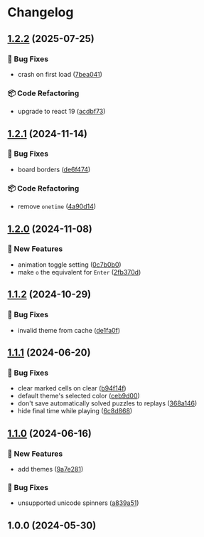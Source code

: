 # Changelog

## [1.2.2](https://github.com/mrozio13pl/sudoku-in-terminal/compare/v1.2.1...v1.2.2) (2025-07-25)


### 🐞 Bug Fixes

* crash on first load ([7bea041](https://github.com/mrozio13pl/sudoku-in-terminal/commit/7bea041573d44857f58f558204ff08cc9d5c5fbd))


### 📦 Code Refactoring

* upgrade to react 19 ([acdbf73](https://github.com/mrozio13pl/sudoku-in-terminal/commit/acdbf734cc70114195ea6503d40ed72bc76e2598))

## [1.2.1](https://github.com/mrozio13pl/sudoku-in-terminal/compare/v1.2.0...v1.2.1) (2024-11-14)


### 🐞 Bug Fixes

* board borders ([de6f474](https://github.com/mrozio13pl/sudoku-in-terminal/commit/de6f474ee3d9f90f7efa2628d0567ab4a532079d))


### 📦 Code Refactoring

* remove `onetime` ([4a90d14](https://github.com/mrozio13pl/sudoku-in-terminal/commit/4a90d146a86c437004a43870e5178a5c63960775))

## [1.2.0](https://github.com/mrozio13pl/sudoku-in-terminal/compare/v1.1.2...v1.2.0) (2024-11-08)


### 🌟 New Features

* animation toggle setting ([0c7b0b0](https://github.com/mrozio13pl/sudoku-in-terminal/commit/0c7b0b0828629150c9f299d5b14bb775b2c85a8f))
* make `o` the equivalent for `Enter` ([2fb370d](https://github.com/mrozio13pl/sudoku-in-terminal/commit/2fb370ddddb6d3ce1a8d32fce4318b2b1954a40d))

## [1.1.2](https://github.com/mrozio13pl/sudoku-in-terminal/compare/v1.1.1...v1.1.2) (2024-10-29)


### 🐞 Bug Fixes

* invalid theme from cache ([de1fa0f](https://github.com/mrozio13pl/sudoku-in-terminal/commit/de1fa0fa73a1071d850744807b1de21cd09761d6))

## [1.1.1](https://github.com/mrozio13pl/sudoku-in-terminal/compare/v1.1.0...v1.1.1) (2024-06-20)


### 🐞 Bug Fixes

* clear marked cells on clear ([b94f14f](https://github.com/mrozio13pl/sudoku-in-terminal/commit/b94f14fd718c25b25d71f9a328b1e6eec6e14b5d))
* default theme's selected color ([ceb9d00](https://github.com/mrozio13pl/sudoku-in-terminal/commit/ceb9d002aa62132d1fbcf03f8585ad4f376f66fb))
* don't save automatically solved puzzles to replays ([368a146](https://github.com/mrozio13pl/sudoku-in-terminal/commit/368a1465b17e17b8ebbaacf0ea6e9afdd5143890))
* hide final time while playing ([6c8d868](https://github.com/mrozio13pl/sudoku-in-terminal/commit/6c8d868647dd325406895ce221cf56dd5b6a322a))

## [1.1.0](https://github.com/mrozio13pl/sudoku-in-terminal/compare/v1.0.0...v1.1.0) (2024-06-16)


### 🌟 New Features

* add themes ([9a7e281](https://github.com/mrozio13pl/sudoku-in-terminal/commit/9a7e281af76156c1cad09e3ea04acac0cde430ef))


### 🐞 Bug Fixes

* unsupported unicode spinners ([a839a51](https://github.com/mrozio13pl/sudoku-in-terminal/commit/a839a51e7d37118212251e4012f4249acb3e1f72))

## 1.0.0 (2024-05-30)
